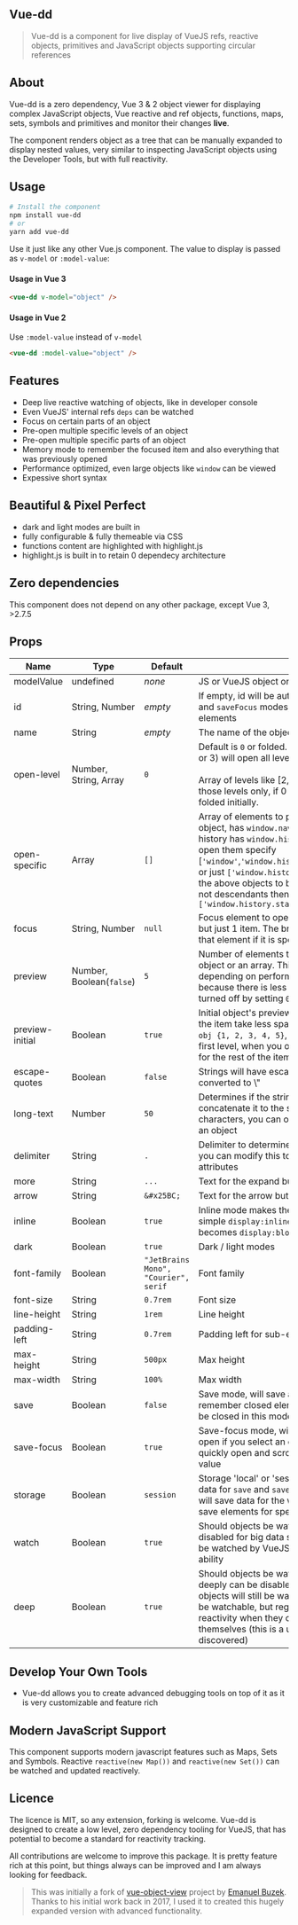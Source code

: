 ## Vue-dd

> Vue-dd is a component for live display of VueJS refs, reactive objects, primitives and JavaScript objects supporting circular references

## About
Vue-dd is a zero dependency, Vue 3 & 2 object viewer for displaying complex JavaScript objects, Vue reactive and ref objects, functions, maps, sets, symbols and primitives and monitor their changes **live**. 

The component renders object as a tree that can be manually expanded to display nested values, very similar to inspecting JavaScript objects using the Developer Tools, but with full reactivity.

## Usage
```bash
# Install the component
npm install vue-dd
# or
yarn add vue-dd
```

Use it just like any other Vue.js component. The value to display is passed as `v-model` or `:model-value`:

#### Usage in **Vue 3**
```html
<vue-dd v-model="object" />
```
#### Usage in **Vue 2**
Use `:model-value` instead of `v-model`
```html
<vue-dd :model-value="object" />
```

## Features
- Deep live reactive watching of objects, like in developer console
- Even VueJS' internal refs `deps` can be watched
- Focus on certain parts of an object
- Pre-open multiple specific levels of an object
- Pre-open multiple specific parts of an object
- Memory mode to remember the focused item and also everything that was previously opened
- Performance optimized, even large objects like `window` can be viewed
- Expessive short syntax

## Beautiful & Pixel Perfect
  - dark and light modes are built in
  - fully configurable & fully themeable via CSS
  - functions content are highlighted with highlight.js 
  - highlight.js is built in to retain 0 dependecy architecture

## Zero dependencies
This component does not depend on any other package, except Vue 3, >2.7.5

## Props


| Name            | Type                     | Default                              | Details                                                                                                                                                                                                                                                                                                                                                                                                                                                |
|-----------------|--------------------------|--------------------------------------|--------------------------------------------------------------------------------------------------------------------------------------------------------------------------------------------------------------------------------------------------------------------------------------------------------------------------------------------------------------------------------------------------------------------------------------------------------|
| modelValue      | undefined                | *none*                               | JS or VueJS object or primitive                                                                                                                                                                                                                                                                                                                                                                                                                        |
| id              | String, Number           | *empty*                              | If empty, id will be auto-generated, id is used in `save` and `saveFocus` modes, to store opened & focused elements                                                                                                                                                                                                                                                                                                                                    |
| name            | String                   | *empty*                              | The name of the object                                                                                                                                                                                                                                                                                                                                                                                                                                 |
| open-level      | Number, String, Array    | `0`                                  | Default is `0` or folded. Number or String like (1 or '2' or 3) will open all levels up to that level. <br/><br/>Array of levels like [2,3,5] will pre-open specifically those levels only, if 0 is not specified, it will still be folded initially.                                                                                                                                                                                                  |
| open-specific   | Array                    | `[]`                                 | Array of elements to pre-open. For ex. `window` object, has `window.navigator` and `window.history`, history has `window.history.state` objects. To pre-open them specify <br/>[`'window'`,`'window.history'`,`'window.history.state'`] or just `['window.history.state']` as it requires all of the above objects to be open already. If objects are not descendants then specify separately like this `['window.history.state', 'window.navigator']` |
| focus           | String, Number           | `null`                               | Focus element to open, similar to òpen-specific`, but just 1 item. The browser will open and scroll to that element if it is specified.                                                                                                                                                                                                                                                                                                                |
| preview         | Number, Boolean(`false`) | `5`                                  | Number of elements to preview when viewing an object or an array. This can be made less or more depending on performance needs. Less is faster, because there is less rendering. It can also be fully turned off by setting `0` or `false`                                                                                                                                                                                                             |
| preview-initial | Boolean                  | `true`                               | Initial object's preview can be turned off, to make the item take less space on the screen. Instead of `obj {1, 2, 3, 4, 5}`, it will just be `obj {...}` on the first level, when you open it, it will use `preview` value for the rest of the items.                                                                                                                                                                                                 |
| escape-quotes   | Boolean                  | `false`                              | Strings will have escaped double quotes, " will be converted to \\"                                                                                                                                                                                                                                                                                                                                                                                    |
| long-text       | Number                   | `50`                                 | Determines if the string is too long, and will concatenate it to the specified number of characters, you can open full text like a function or an object                                                                                                                                                                                                                                                                                               |
| delimiter       | String                   | `.`                                  | Delimiter to determine the open-specific element, you can modify this to allow for dots in the object attributes                                                                                                                                                                                                                                                                                                                                       |
| more            | String                   | `...`                                | Text for the expand button                                                                                                                                                                                                                                                                                                                                                                                                                             |
| arrow           | String                   | `&#x25BC;`                           | Text for the arrow button                                                                                                                                                                                                                                                                                                                                                                                                                              |
| inline          | Boolean                  | `true`                               | Inline mode makes the object, when folded to be a simple `display:inline-block`, but when expanded it becomes `display:block`                                                                                                                                                                                                                                                                                                                          |
| dark            | Boolean                  | `true`                               | Dark / light modes                                                                                                                                                                                                                                                                                                                                                                                                                                     |
| font-family     | Boolean                  | `"JetBrains Mono", "Courier", serif` | Font family                                                                                                                                                                                                                                                                                                                                                                                                                                            |
| font-size       | String                   | `0.7rem`                             | Font size                                                                                                                                                                                                                                                                                                                                                                                                                                              |
| line-height     | String                   | `1rem`                               | Line height                                                                                                                                                                                                                                                                                                                                                                                                                                            |
| padding-left    | String                   | `0.7rem`                             | Padding left for sub-elements                                                                                                                                                                                                                                                                                                                                                                                                                          |
| max-height      | String                   | `500px`                              | Max height                                                                                                                                                                                                                                                                                                                                                                                                                                             |
| max-width       | String                   | `100%`                               | Max width                                                                                                                                                                                                                                                                                                                                                                                                                                              |
| save            | Boolean                  | `false`                              | Save mode, will save all opened elements, to remember closed elements, all sub-elements must be closed in this mode                                                                                                                                                                                                                                                                                                                                    |
| save-focus      | Boolean                  | `true`                               | Save-focus mode, will save save an element to open if you select an eye icon on it, very useful to quickly open and scroll to the needed sub-object / value                                                                                                                                                                                                                                                                                            |
| storage         | Boolean                  | `session`                            | Storage 'local' or 'session' can be used, to store data for `save` and `save-focus` modes. 'local' storage will save data for the whole browser, 'session' will save elements for specific tab only.                                                                                                                                                                                                                                                   |
| watch           | Boolean                  | `true`                               | Should objects be watched? Watching can be disabled for big data sets. Reactive objects will still be watched by VueJS, but refs will lose their watch-ability                                                                                                                                                                                                                                                                                         |
| deep            | Boolean                  | `true`                               | Should objects be watched deeply? Watching deeply can be disabled for big data sets. Reactive objects will still be watched by VueJS, refs will still be watchable, but regular objects will lose their reactivity when they contain reactive objects within themselves (this is a useful side-effect that was discovered)                                                                                                                             |



## Develop Your Own Tools
- Vue-dd allows you to create advanced debugging tools on top of it as it is very customizable and feature rich


## Modern JavaScript Support
This component supports modern javascript features such as Maps, Sets and Symbols. Reactive `reactive(new Map())` and `reactive(new Set())` can be watched and updated reactively.

## Licence
The licence is MIT, so any extension, forking is welcome. Vue-dd is designed to create a low level, zero dependency tooling for VueJS, that has potential to become a standard for reactivity tracking.

All contributions are welcome to improve this package. It is pretty feature rich at this point, but things always can be improved and I am always looking for feedback.



> This was initially a fork of [vue-object-view](https://github.com/ebuzek/vue-object-view) project by [Emanuel Buzek](https://github.com/ebuzek). Thanks to his initial work back in 2017, I used it to created this hugely expanded version with advanced functionality.
